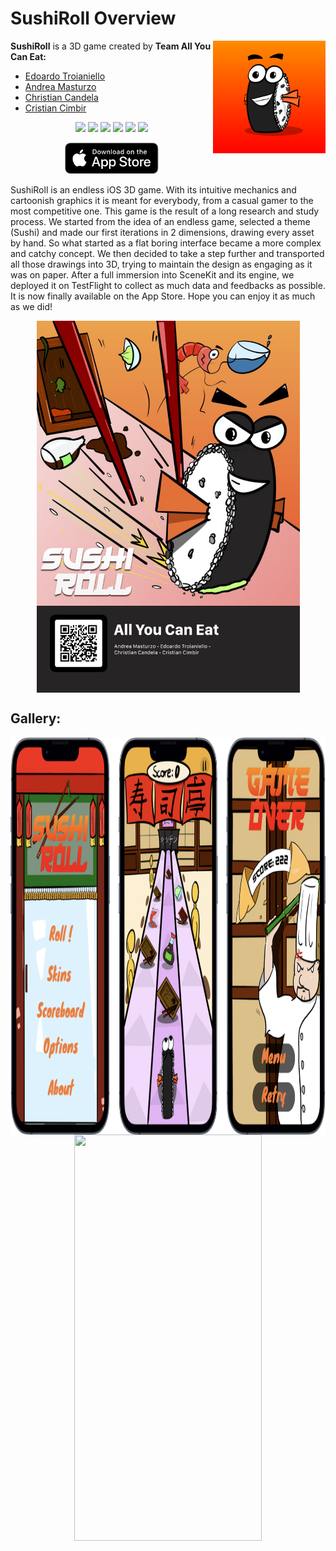 # SushiRoll Overview

<img align="right" width="180" height="180" src="Assets/AppIcon.png">

**SushiRoll** is a 3D game created by **Team All You Can Eat:**
* [Edoardo Troianiello](https://github.com/eddy10957)
* [Andrea Masturzo](https://github.com/AndreaMasturzo)
* [Christian Candela](https://github.com/ChrisCande)
* [Cristian Cimbir](https://github.com/cristiancimbir)

<p align="center">

<img src="https://img.shields.io/badge/iOS-000000?style=for-the-badge&logo=ios&logoColor=white" />

<img src="https://img.shields.io/badge/swift-F54A2A?style=for-the-badge&logo=swift&logoColor=white" />

<img src="https://img.shields.io/badge/Figma-F24E1E?style=for-the-badge&logo=figma&logoColor=white" />

<img src="https://img.shields.io/badge/Sketch-FFB387?style=for-the-badge&logo=sketch&logoColor=black" />

<img src="https://img.shields.io/badge/Xcode-007ACC?style=for-the-badge&logo=Xcode&logoColor=white" />

<img src="https://img.shields.io/badge/github-%23121011.svg?style=for-the-badge&logo=github&logoColor=white" />
  
</p>

<p align="center">
<a href='https://apps.apple.com/it/app/sushiroll-il-gioco/id1610765239'><img height='50' alt='Download on the AppStore' src='./Assets/Download_on_the_App_Store_Badge_US-UK_RGB_blk_092917.svg'/></a>
</p>

<p>


SushiRoll is an endless iOS 3D game. 
With its intuitive mechanics and cartoonish graphics it is meant for everybody, from a casual gamer to the most competitive one. 
This game is the result of a long research and study process. We started from the idea of an endless game, selected a theme (Sushi) and made our first iterations in 2 dimensions, drawing every asset by hand.
So what started as a flat boring interface became a more complex and catchy concept.
We then decided to take a step further and transported all those drawings into 3D, trying to maintain the design as engaging as it was on paper. 
After a full immersion into SceneKit and its engine, we deployed it on TestFlight to collect as much data and feedbacks as possible. It is now finally available on the App Store. 
Hope you can enjoy it as much as we did!
  <p align="center">
    <img align="center" width="421" height="595" src="Assets/poster.jpg">
  </p>
</p>

## Gallery:
<p align="center">
<img align="center" width="1000" height="635" src="Assets/screen3.png">
  

  <img align="center" width="300" height="650" src="Assets/demo.gif">
</p>


